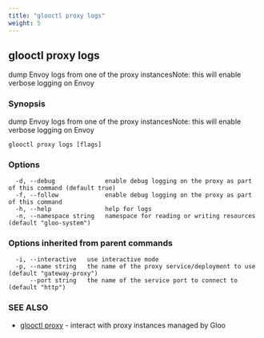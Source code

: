 ```yaml
---
title: "glooctl proxy logs"
weight: 5
---
```

## glooctl proxy logs

dump Envoy logs from one of the proxy instancesNote: this will enable verbose logging on Envoy

### Synopsis

dump Envoy logs from one of the proxy instancesNote: this will enable verbose logging on Envoy

```
glooctl proxy logs [flags]
```

### Options

```
  -d, --debug              enable debug logging on the proxy as part of this command (default true)
  -f, --follow             enable debug logging on the proxy as part of this command
  -h, --help               help for logs
  -n, --namespace string   namespace for reading or writing resources (default "gloo-system")
```

### Options inherited from parent commands

```
  -i, --interactive   use interactive mode
  -p, --name string   the name of the proxy service/deployment to use (default "gateway-proxy")
      --port string   the name of the service port to connect to (default "http")
```

### SEE ALSO

* [glooctl proxy](glooctl_proxy.md)	 - interact with proxy instances managed by Gloo


